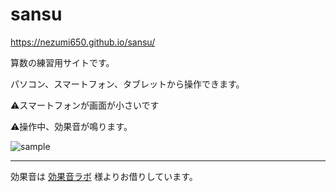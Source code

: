 # sansu
https://nezumi650.github.io/sansu/

算数の練習用サイトです。

パソコン、スマートフォン、タブレットから操作できます。

⚠️スマートフォンが画面が小さいです

⚠️操作中、効果音が鳴ります。

![sample](https://user-images.githubusercontent.com/2949661/168206554-f6351fe0-d8de-41fd-8056-b8eb8d75d4ac.png)

----

効果音は [効果音ラボ](https://soundeffect-lab.info/) 様よりお借りしています。
